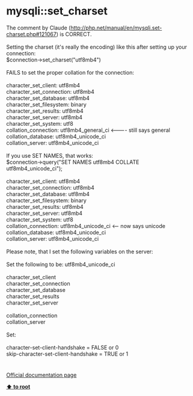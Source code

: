 # mysqli::set_charset




<div class="phpcode"><span class="html">
The comment by Claude (<a href="http://php.net/manual/en/mysqli.set-charset.php#121067" rel="nofollow" target="_blank">http://php.net/manual/en/mysqli.set-charset.php#121067</a>) is CORRECT.<br><br>Setting the charset (it&apos;s really the encoding) like this after setting up your connection:<br>$connection-&gt;set_charset(&quot;utf8mb4&quot;)<br><br>FAILS to set the proper collation for the connection:<br><br>character_set_client: utf8mb4<br>character_set_connection: utf8mb4<br>character_set_database: utf8mb4<br>character_set_filesystem: binary<br>character_set_results: utf8mb4<br>character_set_server: utf8mb4<br>character_set_system: utf8<br>collation_connection: utf8mb4_general_ci &lt;---- still says general<br>collation_database: utf8mb4_unicode_ci<br>collation_server: utf8mb4_unicode_ci<br><br>If you use SET NAMES, that works:<br>$connection-&gt;query(&quot;SET NAMES utf8mb4 COLLATE utf8mb4_unicode_ci&quot;);<br><br>character_set_client: utf8mb4<br>character_set_connection: utf8mb4<br>character_set_database: utf8mb4<br>character_set_filesystem: binary<br>character_set_results: utf8mb4<br>character_set_server: utf8mb4<br>character_set_system: utf8<br>collation_connection: utf8mb4_unicode_ci &lt;-- now says unicode<br>collation_database: utf8mb4_unicode_ci<br>collation_server: utf8mb4_unicode_ci<br><br>Please note, that I set the following variables on the server:<br><br>Set the following to be: utf8mb4_unicode_ci<br><br>character_set_client<br>character_set_connection<br>character_set_database<br>character_set_results<br>character_set_server<br><br>collation_connection <br>collation_server<br><br>Set:<br><br>character-set-client-handshake = FALSE or 0<br>skip-character-set-client-handshake = TRUE or 1</span>
</div>
  

#

[Official documentation page](https://www.php.net/manual/en/mysqli.set-charset.php)

**[⬆ to root](/)**
